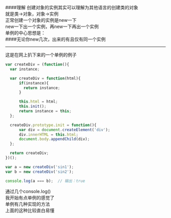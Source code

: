 ####理解
创建对象的实例其实可以理解为其他语言的创建类的对象  
就是类->对象，对象->实例  
正常创建一个对象的实例是new一下  
new一下出一个实例，再new一下再出一个实例  
单例的中心思想是：  
####无论你new几次，出来的有且仅有同一个实例  
****
这是在网上扒下来的一个单例的例子
```javascript
var createDiv = (function(){
  var instance;

  var createDiv = function(html){
      if(instance){
        return instance;
      }

      this.html = html;
      this.init();
      return instance = this;
  };

  createDiv.prototype.init = function(){
      var div = document.createElement('div');
      div.innerHTML = this.html;
      document.body.appendChild(div);
  };

  return createDiv;
})();

var a = new createDiv('sin1');
var b = new createDiv('sin2');

console.log(a === b);  // 输出：true
```
通过几个console.log()  
我开始有点单例的感觉了  
单例有几种实现的方法  
上面的这种比较直白易懂  


